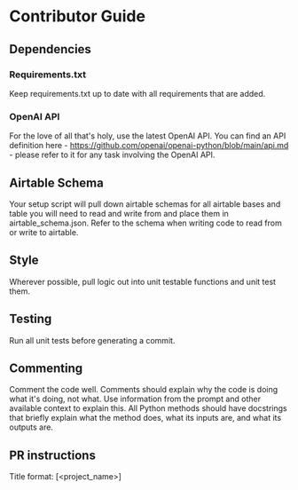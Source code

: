 # Contributor Guide

## Dependencies

### Requirements.txt
Keep requirements.txt up to date with all requirements that are added.

### OpenAI API
For the love of all that's holy, use the latest OpenAI API. You can find an API definition here - https://github.com/openai/openai-python/blob/main/api.md - please refer to it for any task involving the OpenAI API. 

## Airtable Schema
Your setup script will pull down airtable schemas for all airtable bases and table you will need to read and write from and place them in airtable_schema.json. Refer to the schema when writing code to read from or write to airtable.

## Style
Wherever possible, pull logic out into unit testable functions and unit test them. 

## Testing
Run all unit tests before generating a commit.

## Commenting
Comment the code well. Comments should explain why the code is doing what it's doing, not what. Use information from the prompt and other available context to explain this. 
All Python methods should have docstrings that briefly explain what the method does, what its inputs are, and what its outputs are.

## PR instructions
Title format: [<project_name>] <Title>
